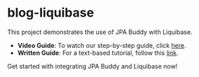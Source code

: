 # blog-liquibase

This project demonstrates the use of JPA Buddy with Liquibase.

* **Video Guide**: To watch our step-by-step guide, click <a href="https://www.youtube.com/watch?v=26qri-FIwWo">here</a>.
* **Written Guide**: For a text-based tutorial, follow this <a href="https://jpa-buddy.com/guides/use-liquibase-with-jpa-hibernate-entities">link</a>.

Get started with integrating JPA Buddy and Liquibase now!